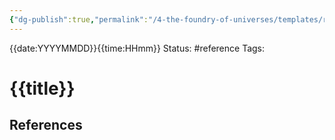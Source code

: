 ```yaml
---
{"dg-publish":true,"permalink":"/4-the-foundry-of-universes/templates/reference/","created":"2024-08-31T23:47:17.576-04:00","updated":"2024-05-23T00:09:32.396-04:00"}
---
```


{{date:YYYYMMDD}}{{time:HHmm}}
Status: #reference
Tags: 
# {{title}}



## References
